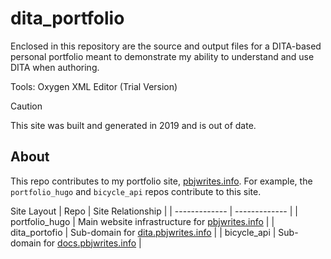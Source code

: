 # dita_portfolio
Enclosed in this repository are the source and output files for a DITA-based personal portfolio meant to demonstrate my ability to understand and use DITA when authoring. 

Tools: Oxygen XML Editor (Trial Version)

> [!CAUTION]
> This site was built and generated in 2019 and is out of date.

## About
This repo contributes to my portfolio site, [pbjwrites.info](https://pbjwrites.info). For example, the `portfolio_hugo` and `bicycle_api` repos contribute to this site. 

Site Layout
| Repo          | Site Relationship |
| ------------- | -------------     |
| portfolio_hugo  | Main website infrastructure for [pbjwrites.info](https://pbjwrites.info) |
| dita_portofio   | Sub-domain for [dita.pbjwrites.info](https://dita.pbjwrites.info)        |
| bicycle_api     | Sub-domain for [docs.pbjwrites.info](https://docs.pbjwrites.info)        |
